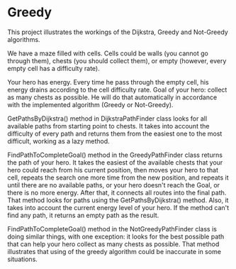 # Greedy

This project illustrates the workings of the Dijkstra, Greedy and Not-Greedy algorithms.

We have a maze filled with cells.
Cells could be walls (you cannot go through them), chests (you should collect them),
or empty (however, every empty cell has a difficulty rate).

Your hero has energy. Every time he pass through the empty cell, his energy drains according
to the cell difficulty rate.
Goal of your hero: collect as many chests as possible.
He will do that automatically in accordance with the implemented algorithm (Greedy or Not-Greedy).

GetPathsByDijkstra() method in DijkstraPathFinder class looks for all available paths from starting point to chests.
It takes into account the difficulty of every path and returns them from the easiest one to the most difficult,
working as a lazy method.

FindPathToCompleteGoal() method in the GreedyPathFinder class returns the path of your hero.
It takes the easiest of the available chests that your hero could reach from his current position,
then moves your hero to that cell, repeats the search one more time from the new position, and repeats it
until there are no available paths, or your hero doesn't reach the Goal, or there is no more energy.
After that, it connects all routes into the final path.
That method looks for paths using the GetPathsByDijkstra() method.
Also, it takes into account the current energy level of your hero.
If the method can't find any path, it returns an empty path as the result.

FindPathToCompleteGoal() method in the NotGreedyPathFinder class is doing similar things, with one exception:
it looks for the best possible path that can help your hero collect as many chests as possible.
That method illustrates that using of the greedy algorithm could be inaccurate in some situations.






